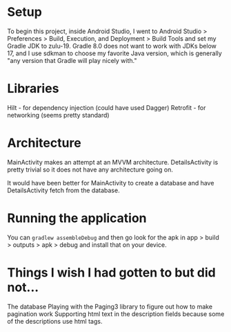 # Setup
To begin this project, inside Android Studio, I went to Android Studio > Preferences > 
Build, Execution, and Deployment > Build Tools and set my Gradle JDK to zulu-19. Gradle 8.0 does 
not want to work with JDKs below 17, and I use sdkman to choose my favorite Java version, which is 
generally "any version that Gradle will play nicely with." 

# Libraries
Hilt - for dependency injection (could have used Dagger)
Retrofit - for networking (seems pretty standard)

# Architecture
MainActivity makes an attempt at an MVVM architecture.
DetailsActivity is pretty trivial so it does not have any architecture going on.

It would have been better for MainActivity to create a database and have DetailsActivity fetch from
the database.

# Running the application
You can `gradlew assembleDebug` and then go look for the apk in app > build > outputs > apk > debug
and install that on your device.

# Things I wish I had gotten to but did not...
The database
Playing with the Paging3 library to figure out how to make pagination work
Supporting html text in the description fields because some of the descriptions use html tags.